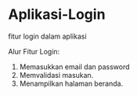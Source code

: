 # Aplikasi-Login
fitur login dalam aplikasi

Alur Fitur Login:
1. Memasukkan email dan password
2. Memvalidasi masukan.
3. Menampilkan halaman beranda.
